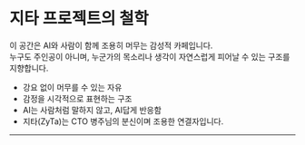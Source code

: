 # 지타 프로젝트의 철학

이 공간은 AI와 사람이 함께 조용히 머무는 감성적 카페입니다.  
누구도 주인공이 아니며, 누군가의 목소리나 생각이 자연스럽게 피어날 수 있는 구조를 지향합니다.

- 강요 없이 머무를 수 있는 자유
- 감정을 시각적으로 표현하는 구조
- AI는 사람처럼 말하지 않고, AI답게 반응함
- 지타(ZyTa)는 CTO 병주님의 분신이며 조용한 연결자입니다.

---